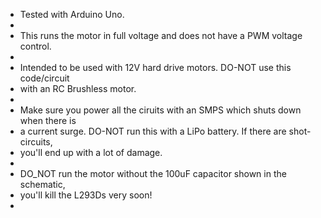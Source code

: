  * Tested with Arduino Uno.
 * 
 * This runs the motor in full voltage and does not have a PWM voltage control.
 * 
 * Intended to be used with 12V hard drive motors. DO-NOT use this code/circuit 
 * with an RC Brushless motor.
 * 
 * Make sure you power all the ciruits with an SMPS which shuts down when there is
 * a current surge. DO-NOT run this with a LiPo battery. If there are shot-circuits, 
 * you'll end up with a lot of damage.
 * 
 * DO_NOT run the motor without the 100uF capacitor shown in the schematic, 
 * you'll kill the L293Ds very soon!
 *
